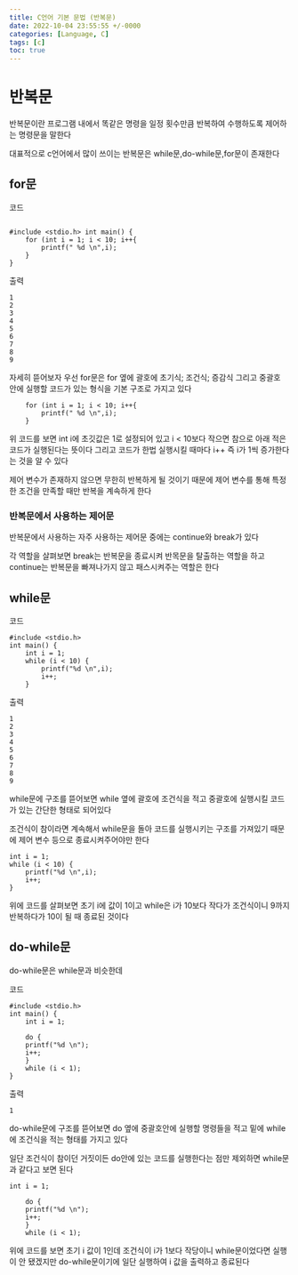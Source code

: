 ```yaml
---
title: C언어 기본 문법 (반복문)
date: 2022-10-04 23:55:55 +/-0000
categories: [Language, C]
tags: [c]
toc: true
---
```


# 반복문 

반복문이란 프로그램 내에서 똑같은 명령을 일정 횟수만큼 반복하여 수행하도록 제어하는 명령문을 말한다

대표적으로 c언어에서 많이 쓰이는 반복문은 while문,do-while문,for문이 존재한다

## for문

코드 

~~~

#include <stdio.h> int main() {
    for (int i = 1; i < 10; i++{
        printf(" %d \n",i);
    }
}
~~~

출력

~~~
1
2
3
4
5
6
7
8
9
~~~

자세히 뜯어보자 우선 for문은 for 옆에 괄호에 초기식; 조건식; 증감식 그리고 중괄호 안에 실행할 코드가 있는 형식을 기본 구조로 가지고 있다

~~~
    for (int i = 1; i < 10; i++{
        printf(" %d \n",i);
    }
~~~
위 코드를 보면
int i에 초깃값은 1로 설정되어 있고 i < 10보다 작으면 참으로 아래 적은 코드가 실행된다는 뜻이다 그리고 코드가 한법 실행시킬 때마다 i++ 즉 i가 1씩 증가한다는 것을 알 수 있다

제어 변수가 존재하지 않으면 무한히 반복하게 될 것이기 때문에 제어 변수를 통해 특정한 조건을 만족할 때만 반복을 계속하게 한다

### 반복문에서 사용하는 제어문

반복문에서 사용하는 자주 사용하는 제어문 중에는 continue와 break가 있다

각 역할을 살펴보면 break는 
반복문을 종료시켜 반목문을 탈출하는 역할을 하고 continue는 반복문을 빠져나가지 않고 패스시켜주는 역할은 한다

## while문 

코드 

~~~
#include <stdio.h> 
int main() {
    int i = 1;
    while (i < 10) {
        printf("%d \n",i);
        i++;
    }
~~~

출력
~~~
1
2
3
4
5
6
7
8
9
~~~
while문에 구조를 뜯어보면 while 옆에 괄호에 조건식을 적고 중괄호에 실행시킬 코드가 있는 간단한 형태로 되어있다

조건식이 참이라면 계속해서 while문을 돌아
코드를 실행시키는 구조를 가져있기 때문에
제어 변수 등으로 종료시켜주어야만 한다

~~~
int i = 1;
while (i < 10) {
    printf("%d \n",i);
    i++;
}
~~~

위에 코드를 살펴보면 초기 i에 값이 1이고
while은 i가 10보다 작다가 조건식이니
9까지 반복하다가 10이 될 때 종료된 것이다

## do-while문

do-while문은 while문과 비슷한데

코드

~~~
#include <stdio.h> 
int main() {
    int i = 1;

    do {
    printf("%d \n"); 
    i++;
    } 
    while (i < 1);
}
~~~

출력

~~~
1
~~~

do-while문에 구조를 뜯어보면
do 옆에 중괄호안에 실행할 명령들을 적고
밑에 while에 조건식을 적는 형태를 가지고 있다 

일단 조건식이 참이던 거짓이든 do안에 있는 코드를 실행한다는 점만 제외하면 while문과 같다고 보면 된다

~~~
int i = 1;

    do {
    printf("%d \n"); 
    i++;
    } 
    while (i < 1);
~~~

위에 코드를 보면 초기 i 값이 1인데 조건식이 i가 1보다 작당이니 while문이었다면 실행이 안 됐겠지만 do-while문이기에 일단 실행하여 i 값을 출력하고 종료된다